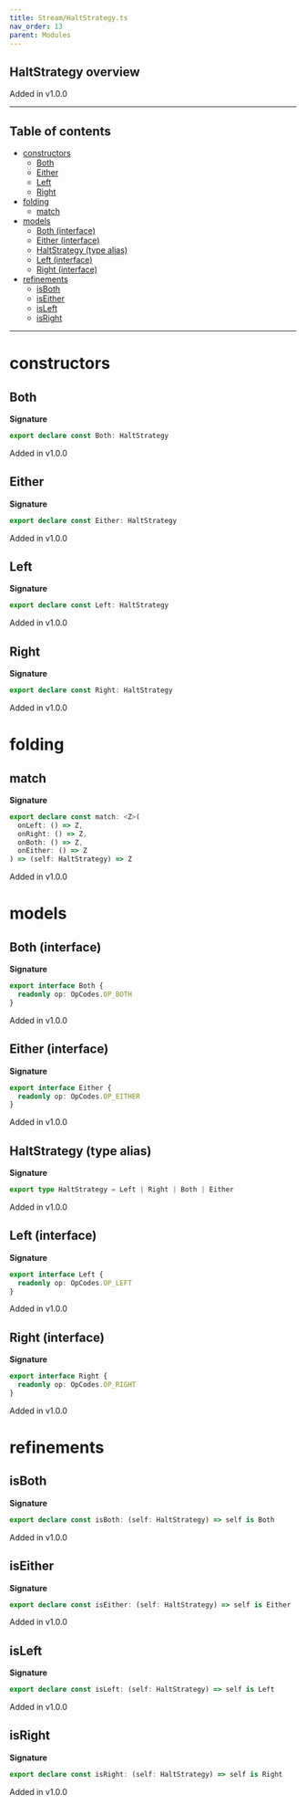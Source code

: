 ```yaml
---
title: Stream/HaltStrategy.ts
nav_order: 13
parent: Modules
---
```


## HaltStrategy overview

Added in v1.0.0

---

<h2 class="text-delta">Table of contents</h2>

- [constructors](#constructors)
  - [Both](#both)
  - [Either](#either)
  - [Left](#left)
  - [Right](#right)
- [folding](#folding)
  - [match](#match)
- [models](#models)
  - [Both (interface)](#both-interface)
  - [Either (interface)](#either-interface)
  - [HaltStrategy (type alias)](#haltstrategy-type-alias)
  - [Left (interface)](#left-interface)
  - [Right (interface)](#right-interface)
- [refinements](#refinements)
  - [isBoth](#isboth)
  - [isEither](#iseither)
  - [isLeft](#isleft)
  - [isRight](#isright)

---

# constructors

## Both

**Signature**

```ts
export declare const Both: HaltStrategy
```

Added in v1.0.0

## Either

**Signature**

```ts
export declare const Either: HaltStrategy
```

Added in v1.0.0

## Left

**Signature**

```ts
export declare const Left: HaltStrategy
```

Added in v1.0.0

## Right

**Signature**

```ts
export declare const Right: HaltStrategy
```

Added in v1.0.0

# folding

## match

**Signature**

```ts
export declare const match: <Z>(
  onLeft: () => Z,
  onRight: () => Z,
  onBoth: () => Z,
  onEither: () => Z
) => (self: HaltStrategy) => Z
```

Added in v1.0.0

# models

## Both (interface)

**Signature**

```ts
export interface Both {
  readonly op: OpCodes.OP_BOTH
}
```

Added in v1.0.0

## Either (interface)

**Signature**

```ts
export interface Either {
  readonly op: OpCodes.OP_EITHER
}
```

Added in v1.0.0

## HaltStrategy (type alias)

**Signature**

```ts
export type HaltStrategy = Left | Right | Both | Either
```

Added in v1.0.0

## Left (interface)

**Signature**

```ts
export interface Left {
  readonly op: OpCodes.OP_LEFT
}
```

Added in v1.0.0

## Right (interface)

**Signature**

```ts
export interface Right {
  readonly op: OpCodes.OP_RIGHT
}
```

Added in v1.0.0

# refinements

## isBoth

**Signature**

```ts
export declare const isBoth: (self: HaltStrategy) => self is Both
```

Added in v1.0.0

## isEither

**Signature**

```ts
export declare const isEither: (self: HaltStrategy) => self is Either
```

Added in v1.0.0

## isLeft

**Signature**

```ts
export declare const isLeft: (self: HaltStrategy) => self is Left
```

Added in v1.0.0

## isRight

**Signature**

```ts
export declare const isRight: (self: HaltStrategy) => self is Right
```

Added in v1.0.0
